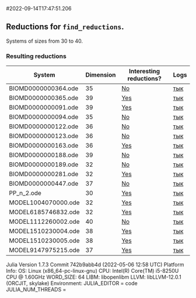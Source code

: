 #2022-09-14T17:47:51.206

## Reductions for `find_reductions`.
Systems of sizes from 30 to 40.

### Resulting reductions
| System | Dimension | Interesting reductions? | Logs |
| ------ | --------- | ----------------------- | ---- |
| BIOMD0000000364.ode | 35| [No](https://github.com/x3042/Exact-reduction-of-ODE-systems/tree/main/benchmark/experiment_3/data/BIOMD0000000364.ode.jl)| [тык](https://github.com/x3042/Exact-reduction-of-ODE-systems/tree/main/benchmark/experiment_3/data/BIOMD0000000364.ode.log) |
| BIOMD0000000365.ode | 39| [Yes](https://github.com/x3042/Exact-reduction-of-ODE-systems/tree/main/benchmark/experiment_3/data/BIOMD0000000365.ode.jl)| [тык](https://github.com/x3042/Exact-reduction-of-ODE-systems/tree/main/benchmark/experiment_3/data/BIOMD0000000365.ode.log) |
| BIOMD0000000091.ode | 39| [Yes](https://github.com/x3042/Exact-reduction-of-ODE-systems/tree/main/benchmark/experiment_3/data/BIOMD0000000091.ode.jl)| [тык](https://github.com/x3042/Exact-reduction-of-ODE-systems/tree/main/benchmark/experiment_3/data/BIOMD0000000091.ode.log) |
| BIOMD0000000094.ode | 35| [No](https://github.com/x3042/Exact-reduction-of-ODE-systems/tree/main/benchmark/experiment_3/data/BIOMD0000000094.ode.jl)| [тык](https://github.com/x3042/Exact-reduction-of-ODE-systems/tree/main/benchmark/experiment_3/data/BIOMD0000000094.ode.log) |
| BIOMD0000000122.ode | 36| [No](https://github.com/x3042/Exact-reduction-of-ODE-systems/tree/main/benchmark/experiment_3/data/BIOMD0000000122.ode.jl)| [тык](https://github.com/x3042/Exact-reduction-of-ODE-systems/tree/main/benchmark/experiment_3/data/BIOMD0000000122.ode.log) |
| BIOMD0000000123.ode | 36| [No](https://github.com/x3042/Exact-reduction-of-ODE-systems/tree/main/benchmark/experiment_3/data/BIOMD0000000123.ode.jl)| [тык](https://github.com/x3042/Exact-reduction-of-ODE-systems/tree/main/benchmark/experiment_3/data/BIOMD0000000123.ode.log) |
| BIOMD0000000163.ode | 36| [Yes](https://github.com/x3042/Exact-reduction-of-ODE-systems/tree/main/benchmark/experiment_3/data/BIOMD0000000163.ode.jl)| [тык](https://github.com/x3042/Exact-reduction-of-ODE-systems/tree/main/benchmark/experiment_3/data/BIOMD0000000163.ode.log) |
| BIOMD0000000188.ode | 39| [No](https://github.com/x3042/Exact-reduction-of-ODE-systems/tree/main/benchmark/experiment_3/data/BIOMD0000000188.ode.jl)| [тык](https://github.com/x3042/Exact-reduction-of-ODE-systems/tree/main/benchmark/experiment_3/data/BIOMD0000000188.ode.log) |
| BIOMD0000000189.ode | 32| [No](https://github.com/x3042/Exact-reduction-of-ODE-systems/tree/main/benchmark/experiment_3/data/BIOMD0000000189.ode.jl)| [тык](https://github.com/x3042/Exact-reduction-of-ODE-systems/tree/main/benchmark/experiment_3/data/BIOMD0000000189.ode.log) |
| BIOMD0000000281.ode | 32| [Yes](https://github.com/x3042/Exact-reduction-of-ODE-systems/tree/main/benchmark/experiment_3/data/BIOMD0000000281.ode.jl)| [тык](https://github.com/x3042/Exact-reduction-of-ODE-systems/tree/main/benchmark/experiment_3/data/BIOMD0000000281.ode.log) |
| BIOMD0000000447.ode | 37| [No](https://github.com/x3042/Exact-reduction-of-ODE-systems/tree/main/benchmark/experiment_3/data/BIOMD0000000447.ode.jl)| [тык](https://github.com/x3042/Exact-reduction-of-ODE-systems/tree/main/benchmark/experiment_3/data/BIOMD0000000447.ode.log) |
| PP_n_2.ode | 30| [Yes](https://github.com/x3042/Exact-reduction-of-ODE-systems/tree/main/benchmark/experiment_3/data/PP_n_2.ode.jl)| [тык](https://github.com/x3042/Exact-reduction-of-ODE-systems/tree/main/benchmark/experiment_3/data/PP_n_2.ode.log) |
| MODEL1004070000.ode | 32| [Yes](https://github.com/x3042/Exact-reduction-of-ODE-systems/tree/main/benchmark/experiment_3/data/MODEL1004070000.ode.jl)| [тык](https://github.com/x3042/Exact-reduction-of-ODE-systems/tree/main/benchmark/experiment_3/data/MODEL1004070000.ode.log) |
| MODEL6185746832.ode | 32| [Yes](https://github.com/x3042/Exact-reduction-of-ODE-systems/tree/main/benchmark/experiment_3/data/MODEL6185746832.ode.jl)| [тык](https://github.com/x3042/Exact-reduction-of-ODE-systems/tree/main/benchmark/experiment_3/data/MODEL6185746832.ode.log) |
| MODEL1112260002.ode | 40| [No](https://github.com/x3042/Exact-reduction-of-ODE-systems/tree/main/benchmark/experiment_3/data/MODEL1112260002.ode.jl)| [тык](https://github.com/x3042/Exact-reduction-of-ODE-systems/tree/main/benchmark/experiment_3/data/MODEL1112260002.ode.log) |
| MODEL1510230004.ode | 38| [Yes](https://github.com/x3042/Exact-reduction-of-ODE-systems/tree/main/benchmark/experiment_3/data/MODEL1510230004.ode.jl)| [тык](https://github.com/x3042/Exact-reduction-of-ODE-systems/tree/main/benchmark/experiment_3/data/MODEL1510230004.ode.log) |
| MODEL1510230005.ode | 38| [Yes](https://github.com/x3042/Exact-reduction-of-ODE-systems/tree/main/benchmark/experiment_3/data/MODEL1510230005.ode.jl)| [тык](https://github.com/x3042/Exact-reduction-of-ODE-systems/tree/main/benchmark/experiment_3/data/MODEL1510230005.ode.log) |
| MODEL9147975215.ode | 37| [Yes](https://github.com/x3042/Exact-reduction-of-ODE-systems/tree/main/benchmark/experiment_3/data/MODEL9147975215.ode.jl)| [тык](https://github.com/x3042/Exact-reduction-of-ODE-systems/tree/main/benchmark/experiment_3/data/MODEL9147975215.ode.log) |

Julia Version 1.7.3
Commit 742b9abb4d (2022-05-06 12:58 UTC)
Platform Info:
  OS: Linux (x86_64-pc-linux-gnu)
  CPU: Intel(R) Core(TM) i5-8250U CPU @ 1.60GHz
  WORD_SIZE: 64
  LIBM: libopenlibm
  LLVM: libLLVM-12.0.1 (ORCJIT, skylake)
Environment:
  JULIA_EDITOR = code
  JULIA_NUM_THREADS = 

